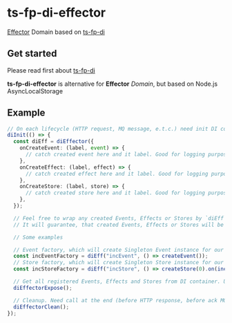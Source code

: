 # ts-fp-di-effector

[Effector](https://effector.dev/) Domain based on [ts-fp-di](https://github.com/darky/ts-fp-di)

## Get started

Please read first about [ts-fp-di](https://github.com/darky/ts-fp-di)

**ts-fp-di-effector** is alternative for **Effector** _Domain_, but based on Node.js AsyncLocalStorage

## Example

```ts
// On each lifecycle (HTTP request, MQ message, e.t.c.) need init DI container. More info on ts-fp-di doc
diInit(() => {
  const diEff = diEffector({
    onCreateEvent: (label, event) => {
      // catch created event here and it label. Good for logging purpose.
    },
    onCreateEffect: (label, effect) => {
      // catch created effect here and it label. Good for logging purpose.
    },
    onCreateStore: (label, store) => {
      // catch created store here and it label. Good for logging purpose.
    },
  });

  // Feel free to wrap any created Events, Effects or Stores by `diEff` factory
  // It will guarantee, that created Events, Effects or Stores will be Singleton for our DI scope

  // Some examples

  // Event factory, which will create Singleton Event instance for our DI scope
  const incEventFactory = diEff("incEvent", () => createEvent());
  // Store factory, which will create Singleton Store instance for our DI scope
  const incStoreFactory = diEff("incStore", () => createStore(0).on(incEventFactory(), (n) => n + 1));

  // Get all registered Events, Effects and Stores from DI container. Useful for debugging
  diEffectorExpose();

  // Cleanup. Need call at the end (before HTTP response, before ack MQ message, e.t.c.)
  diEffectorClean();
});
```
